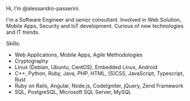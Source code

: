 Hi, I’m @alessandro-passerini.

I'm a Software Engineer and senior consultant.
Involved in Web Solution, Mobile Apps, Security and IoT development.
Curious of new technologies and IT trends.

Skills:
- Web Applications, Mobile Apps, Agile Methodologies
- Cryptography
- Linux (Debian, Ubuntu, CentOS), Embedded Linux, Android
- C++, Python, Ruby, Java, PHP, HTML, (S)CSS, JavaScript, Typescript, Rust
- Ruby on Rails, Angular, Node.js, CodeIgniter, jQuery, Zend Framework
- SQL, PostgreSQL, Microsoft SQL Server, MySQL
 
<!---
alessandro-passerini/alessandro-passerini is a ✨ special ✨ repository because its `README.md` (this file) appears on your GitHub profile.
You can click the Preview link to take a look at your changes.
--->
